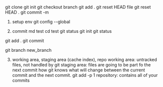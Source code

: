 git clone
git init
git checkout branch
git add .
git reset HEAD file
git reset HEAD .
git commit -m

1. setup env
git config --global

2. commit
md test
cd test
git status
git init
git status

git add .
git commit 

git branch new_branch

3. working area, staging area (cache index), repo
working area: untracked files, not handled by git
staging area: files are going to be part fo the next commit
                how git knows what will change between the current commit and the next commit.
                git add -p
                1
repository: contains all of your commits